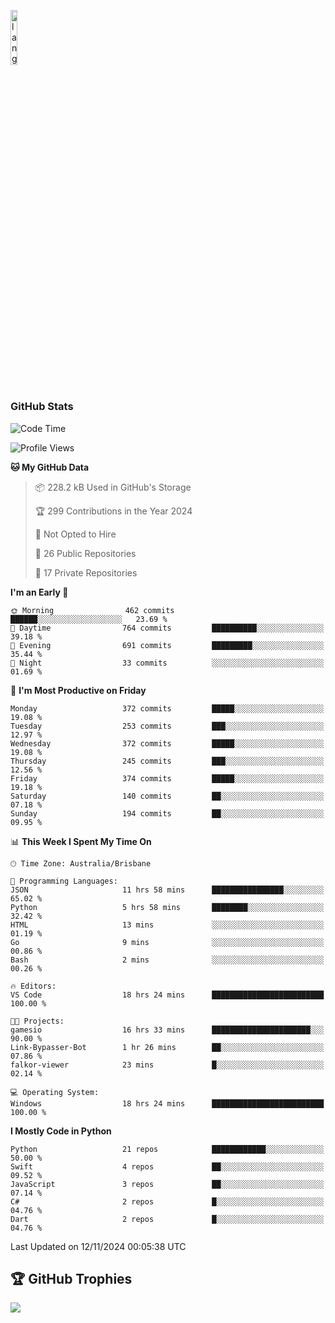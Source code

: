 <p align="left"><img width=15%" src="https://github.com/alansmathew/alansmathew/raw/master/lang.gif" alt="lang image here" /></p>

# <h3 align="left">GitHub Stats</h3>

<!--START_SECTION:waka-->
![Code Time](http://img.shields.io/badge/Code%20Time-521%20hrs%2049%20mins-blue)

![Profile Views](http://img.shields.io/badge/Profile%20Views-7-blue)

**🐱 My GitHub Data** 

> 📦 228.2 kB Used in GitHub's Storage 
 > 
> 🏆 299 Contributions in the Year 2024
 > 
> 🚫 Not Opted to Hire
 > 
> 📜 26 Public Repositories 
 > 
> 🔑 17 Private Repositories 
 > 
**I'm an Early 🐤** 

```text
🌞 Morning                462 commits         ██████░░░░░░░░░░░░░░░░░░░   23.69 % 
🌆 Daytime                764 commits         ██████████░░░░░░░░░░░░░░░   39.18 % 
🌃 Evening                691 commits         █████████░░░░░░░░░░░░░░░░   35.44 % 
🌙 Night                  33 commits          ░░░░░░░░░░░░░░░░░░░░░░░░░   01.69 % 
```
📅 **I'm Most Productive on Friday** 

```text
Monday                   372 commits         █████░░░░░░░░░░░░░░░░░░░░   19.08 % 
Tuesday                  253 commits         ███░░░░░░░░░░░░░░░░░░░░░░   12.97 % 
Wednesday                372 commits         █████░░░░░░░░░░░░░░░░░░░░   19.08 % 
Thursday                 245 commits         ███░░░░░░░░░░░░░░░░░░░░░░   12.56 % 
Friday                   374 commits         █████░░░░░░░░░░░░░░░░░░░░   19.18 % 
Saturday                 140 commits         ██░░░░░░░░░░░░░░░░░░░░░░░   07.18 % 
Sunday                   194 commits         ██░░░░░░░░░░░░░░░░░░░░░░░   09.95 % 
```


📊 **This Week I Spent My Time On** 

```text
🕑︎ Time Zone: Australia/Brisbane

💬 Programming Languages: 
JSON                     11 hrs 58 mins      ████████████████░░░░░░░░░   65.02 % 
Python                   5 hrs 58 mins       ████████░░░░░░░░░░░░░░░░░   32.42 % 
HTML                     13 mins             ░░░░░░░░░░░░░░░░░░░░░░░░░   01.19 % 
Go                       9 mins              ░░░░░░░░░░░░░░░░░░░░░░░░░   00.86 % 
Bash                     2 mins              ░░░░░░░░░░░░░░░░░░░░░░░░░   00.26 % 

🔥 Editors: 
VS Code                  18 hrs 24 mins      █████████████████████████   100.00 % 

🐱‍💻 Projects: 
gamesio                  16 hrs 33 mins      ██████████████████████░░░   90.00 % 
Link-Bypasser-Bot        1 hr 26 mins        ██░░░░░░░░░░░░░░░░░░░░░░░   07.86 % 
falkor-viewer            23 mins             █░░░░░░░░░░░░░░░░░░░░░░░░   02.14 % 

💻 Operating System: 
Windows                  18 hrs 24 mins      █████████████████████████   100.00 % 
```

**I Mostly Code in Python** 

```text
Python                   21 repos            ████████████░░░░░░░░░░░░░   50.00 % 
Swift                    4 repos             ██░░░░░░░░░░░░░░░░░░░░░░░   09.52 % 
JavaScript               3 repos             ██░░░░░░░░░░░░░░░░░░░░░░░   07.14 % 
C#                       2 repos             █░░░░░░░░░░░░░░░░░░░░░░░░   04.76 % 
Dart                     2 repos             █░░░░░░░░░░░░░░░░░░░░░░░░   04.76 % 
```




 Last Updated on 12/11/2024 00:05:38 UTC
<!--END_SECTION:waka-->

## 🏆 GitHub Trophies

![](https://github-profile-trophy.vercel.app/?username=samh06&theme=discord&no-frame=true&no-bg=false&margin-w=4)
